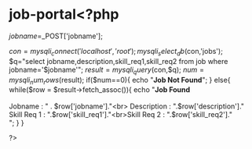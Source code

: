 # job-portal<?php

$jobname=$_POST['jobname'];

$con=mysqli_connect('localhost','root');
mysqli_select_db($con,'jobs');
$q="select jobname,description,skill_req1,skill_req2 from job where jobname='$jobname'";
$result=mysqli_query($con,$q);
$num=mysqli_num_rows($result);
if($num==0){
  echo "<b>Job Not Found</b>";
}
else{
	while($row = $result->fetch_assoc()){
		echo "<b>Job Found</b> <br><br> Jobname : "  . $row['jobname']."<br> Description : ".$row['description']."<br>Skill Req 1 : ".$row['skill_req1']."<br>Skill Req 2 : ".$row['skill_req2']."<br>";
	}
}

?>
